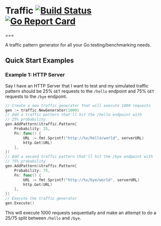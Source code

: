 # Traffic [![Build Status](https://travis-ci.org/crowdriff/traffic.svg?branch=master)](https://travis-ci.org/crowdriff/traffic) [![Go Report Card](https://goreportcard.com/badge/github.com/crowdriff/traffic)](https://goreportcard.com/report/github.com/crowdriff/traffic)
===

A traffic pattern generator for all your Go testing/benchmarking needs.  
  
## Quick Start Examples

### Example 1: HTTP Server
Say I have an HTTP Server that I want to test and my simulated traffic pattern should be 25% `GET` requests to the `/hello` endpoint and 75% `GET` requests to the `/bye` endpoint.
  
```go
// Create a new traffic generator that will execute 1000 requests
gen := traffic.NewGenerator(1000)
// Add a traffic pattern that'll hit the /hello endpoint with
// 25% probability
gen.AddPattern(&traffic.Pattern{
	Probability: 25,
	Fn: func() {
		URL := fmt.Sprintf("http://%s/hello/world", serverURL)
		http.Get(URL)
	},
})
// Add a second traffic pattern that'll hit the /bye endpoint with
// 75% probability
gen.AddPattern(&traffic.Pattern{
	Probability: 75,
	Fn: func() {
		URL := fmt.Sprintf("http://%s/bye/world", serverURL)
		http.Get(URL)
	},
})
// Execute the traffic generator
gen.Execute()
```
  
This will execute 1000 requests sequentially and make an attempt to do a 25/75 split between `/hello` and `/bye`.